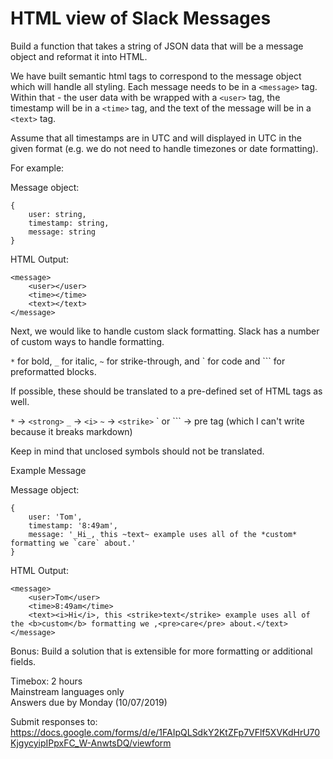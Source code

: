 # HTML view of Slack Messages

Build a function that takes a string of JSON data that will be a message object and reformat it into HTML.

We have built semantic html tags to correspond to the message object which will handle all styling. Each message needs to be in a `<message>` tag. Within that - the user data with be wrapped with a `<user>` tag, the timestamp will be in a `<time>` tag, and the text of the message will be in a `<text>` tag.

Assume that all timestamps are in UTC and will displayed in UTC in the given format (e.g. we do not need to handle timezones or date formatting).

For example:

Message object:
```
{
    user: string,
    timestamp: string,
    message: string
}
```
HTML Output:
```
<message>
    <user></user>
    <time></time>
    <text></text>
</message>
```
 
Next, we would like to handle custom slack formatting. Slack has a number of custom ways to handle formatting.

`*` for bold, `_` for italic, `~` for strike-through, and ` for code and ``` for preformatted blocks.

If possible, these should be translated to a pre-defined set of HTML tags as well.

`*` -> `<strong>`
`_` -> `<i>`
`~` -> `<strike>`
` or ``` -> pre tag (which I can't write because it breaks markdown)

Keep in mind that unclosed symbols should not be translated.

Example Message

Message object:
```
{
    user: 'Tom',
    timestamp: '8:49am',
    message: '_Hi_, this ~text~ example uses all of the *custom* formatting we `care` about.' 
}
```
HTML Output:
```
<message>
    <user>Tom</user>
    <time>8:49am</time>
    <text><i>Hi</i>, this <strike>text</strike> example uses all of the <b>custom</b> formatting we ,<pre>care</pre> about.</text>
</message>
```

Bonus: Build a solution that is extensible for more formatting or additional fields.

Timebox: 2 hours</br>
Mainstream languages only</br>
Answers due by Monday (10/07/2019)</br>

Submit responses to: https://docs.google.com/forms/d/e/1FAIpQLSdkY2KtZFp7VFlf5XVKdHrU70KjgycyipIPpxFC_W-AnwtsDQ/viewform